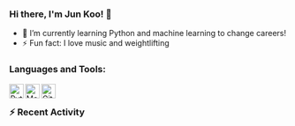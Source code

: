 ### Hi there, I'm Jun Koo! 👋

- 🌱 I’m currently learning Python and machine learning to change careers!
- ⚡ Fun fact: I love music and weightlifting

### Languages and Tools:
<img align="left" alt="Python" width="26px" src="https://i.imgur.com/uYc9vRd.png" />
<img align="left" alt="Matlab + Simulink" width="26px" src="https://i.imgur.com/4qFVMNF.png" />
<img align="left" alt="GitHub" width="26px" src="https://i.imgur.com/sBf3qA3.png" />

<br />

### :zap: Recent Activity
<!--START_SECTION:activity-->
